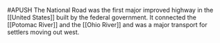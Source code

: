 #APUSH 
The National Road was the first major improved highway in the [[United States]] built by the federal government. It connected the [[Potomac River]] and the [[Ohio River]] and was a major transport for settlers moving out west.